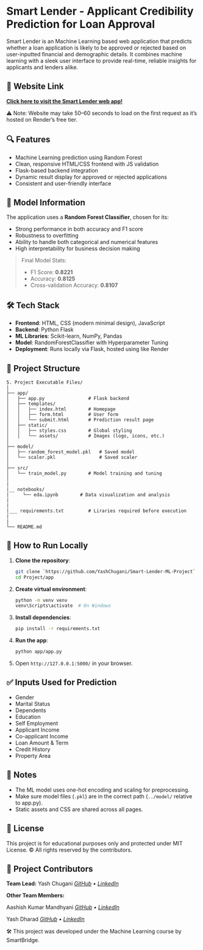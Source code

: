 # Smart Lender - Applicant Credibility Prediction for Loan Approval

Smart Lender is an Machine Learning based web application that predicts whether a loan application is likely to be approved or rejected based on user-inputted financial and demographic details. It combines machine learning with a sleek user interface to provide real-time, reliable insights for applicants and lenders alike.


## 🔗 Website Link

**[Click here to visit the Smart Lender web app!](https://smart-lender.onrender.com)**

⚠️ Note: Website may take 50–60 seconds to load on the first request as it’s hosted on Render’s free tier.


## 🔍 Features

- Machine Learning prediction using Random Forest
- Clean, responsive HTML/CSS frontend with JS validation
- Flask-based backend integration
- Dynamic result display for approved or rejected applications
- Consistent and user-friendly interface


## 🧠 Model Information

The application uses a **Random Forest Classifier**, chosen for its:

- Strong performance in both accuracy and F1 score
- Robustness to overfitting
- Ability to handle both categorical and numerical features
- High interpretability for business decision making

> Final Model Stats:  
> - F1 Score: **0.8221**  
> - Accuracy: **0.8125**  
> - Cross-validation Accuracy: **0.8107**  


## 🛠️ Tech Stack

- **Frontend**: HTML, CSS (modern minimal design), JavaScript
- **Backend**: Python Flask
- **ML Libraries**: Scikit-learn, NumPy, Pandas
- **Model**: RandomForestClassifier with Hyperparameter Tuning
- **Deployment**: Runs locally via Flask, hosted using like Render


## 📁 Project Structure

```
5. Project Executable Files/
│
├── app/
│   ├── app.py                # Flask backend
│   ├── templates/
│   │   ├── index.html        # Homepage
│   │   ├── form.html         # User form
│   │   └── submit.html       # Prediction result page
│   ├── static/
│   │   ├── styles.css        # Global styling
│   │   └── assets/           # Images (logo, icons, etc.)
│
├── model/
│   ├── random_forest_model.pkl   # Saved model
│   └── scaler.pkl                # Saved scaler
│
├── src/
│   └── train_model.py        # Model training and tuning
│
|
|__ notebooks/
|     └── eda.ipynb        # Data visualization and analysis
|
|
|___ requirements.txt         # Liraries required before execution
|
|
└── README.md
```


## 🚀 How to Run Locally

1. **Clone the repository**:
   ```bash
   git clone `https://github.com/YashChugani/Smart-Lender-ML-Project`
   cd Project/app
   ```

2. **Create virtual environment**:
   ```bash
   python -m venv venv
   venv\Scripts\activate  # On Windows
   ```

3. **Install dependencies**:
   ```bash
   pip install -r requirements.txt
   ```

4. **Run the app**:
   ```bash
   python app/app.py
   ```

5. Open `http://127.0.0.1:5000/` in your browser.


## ✅ Inputs Used for Prediction

- Gender
- Marital Status
- Dependents
- Education
- Self Employment
- Applicant Income
- Co-applicant Income
- Loan Amount & Term
- Credit History
- Property Area


## 📌 Notes

- The ML model uses one-hot encoding and scaling for preprocessing.
- Make sure model files (`.pkl`) are in the correct path (`../model/` relative to app.py).
- Static assets and CSS are shared across all pages.


## 📄 License

This project is for educational purposes only and protected under MIT License.
© All rights reserved by the contributors.


## 👥 Project Contributors

**Team Lead:**
Yash Chugani   *[GitHub](https://github.com/YashChugani) • [LinkedIn](https://www.linkedin.com/in/yash-chugani)*

**Other Team Members:**

Aashish Kumar Mandhyani   *[GitHub](https://github.com/Ashflames11) • [LinkedIn](https://www.linkedin.com/in/aashish-mandhyani-2394b5261)*

Yash Dharad   *[GitHub](https://github.com/yash050205) • [LinkedIn](https://www.linkedin.com/in/yash-dharad-49430928b)*

🛠 This project was developed under the Machine Learning course by SmartBridge.
